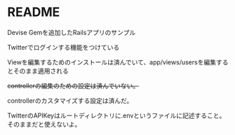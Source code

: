 # README

Devise Gemを追加したRailsアプリのサンプル

Twitterでログインする機能をつけている

Viewを編集するためのインストールは済んでいて、app/views/usersを編集するとそのまま適用される

~~controllerの編集のための設定は済んでいない。~~

controllerのカスタマイズする設定は済んだ。

TwitterのAPIKeyはルートディレクトリに.envというファイルに記述すること。
そのままだと使えないよ。